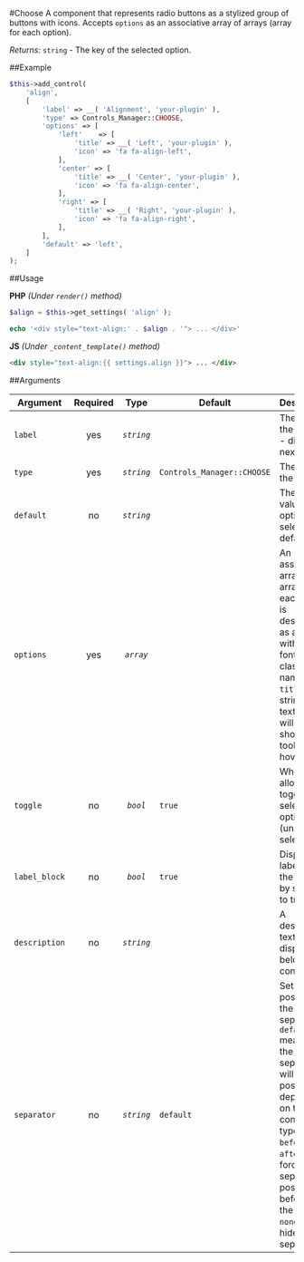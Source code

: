 #Choose
A component that represents radio buttons as a stylized group of buttons with icons. Accepts `options` as an associative array of arrays (array for each option).

*Returns:* `string` - The key of the selected option.

##Example

```php
$this->add_control(
    'align',
    [
        'label' => __( 'Alignment', 'your-plugin' ),
        'type' => Controls_Manager::CHOOSE,
        'options' => [
            'left'    => [
                'title' => __( 'Left', 'your-plugin' ),
                'icon' => 'fa fa-align-left',
            ],
            'center' => [
                'title' => __( 'Center', 'your-plugin' ),
                'icon' => 'fa fa-align-center',
            ],
            'right' => [
                'title' => __( 'Right', 'your-plugin' ),
                'icon' => 'fa fa-align-right',
            ],
        ],
        'default' => 'left',
    ]
);
```

##Usage

**PHP** *(Under `render()` method)*
```php
$align = $this->get_settings( 'align' );

echo '<div style="text-align:' . $align . '"> ... </div>'
```

**JS** *(Under `_content_template()` method)*
```html
<div style="text-align:{{ settings.align }}"> ... </div>
```

##Arguments

Argument           | Required   | Type         | Default                      | Description
------------       | :--------: | :------:     | ---------------------------  | ---------------------------------------------
`label`            | yes        | *`string`*   |                              | The label of the control - displayed next to it
`type`             | yes        | *`string`*   | `Controls_Manager::CHOOSE`   | The type of the control
`default`          | no         | *`string`*   |                              | The default value - An option selected by default
`options`          | yes        | *`array`*    |                              | An associative array of arrays: each option is described as an array with `icon` (a font icon class name) and `title` (a string of text that will be shown as a tooltip on hover)
`toggle`           | no         | *`bool`*     | `true`                       | Whether to allow toggle the selected option (unset the selection)
`label_block`      | no         | *`bool`*     | `true`                       | Display the label above the control by setting to true
`description`      | no         | *`string`*   |                              | A description text to display below the control
`separator`        | no         | *`string`*   | `default`                    | Set the position of the control separator. `default` means that the separator will be posited depending on the control type. `before` or `after` will force the separator position before/after the control. `none` will hide the separator
